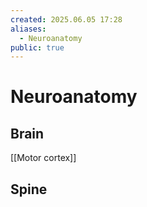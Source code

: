 ```yaml
---
created: 2025.06.05 17:28
aliases:
  - Neuroanatomy
public: true
---
```

# Neuroanatomy

## Brain

[[Motor cortex]]

## Spine


